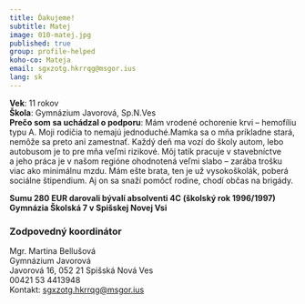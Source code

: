 ```yaml
---
title: Ďakujeme!
subtitle: Matej
image: 010-matej.jpg
published: true
group: profile-helped
koho-co: Mateja
email: sgxzotg.hkrrqg@msgor.ius
lang: sk
---
```

**Vek**: 11 rokov  
**Škola**: Gymnázium Javorová, Sp.N.Ves  
**Prečo som sa uchádzal o podporu**: Mám vrodené ochorenie krvi – hemofíliu typu A. Moji rodičia to nemajú jednoduché.Mamka sa o mňa príkladne stará, nemôže sa preto ani zamestnať. Každý deň ma vozí do školy autom, lebo autobusom je to pre mňa veľmi rizikové. Môj tatík pracuje v stavebníctve a jeho práca je v našom regióne ohodnotená veľmi slabo – zarába trošku viac ako minimálnu mzdu. Mám ešte brata, ten je už vysokoškolák, poberá sociálne štipendium. Aj on sa snaží pomôcť rodine, chodí občas na brigády.   

**Sumu 280 EUR darovali bývalí absolventi 4C (školský rok 1996/1997) Gymnázia Školská 7 v Spišskej Novej Vsi**  

### Zodpovedný koordinátor

Mgr. Martina Bellušová  
Gymnázium Javorová  
Javorová 16, 052 21 Spišská Nová Ves  
00421 53 4413948  
Kontakt: <sgxzotg.hkrrqg@msgor.ius>
